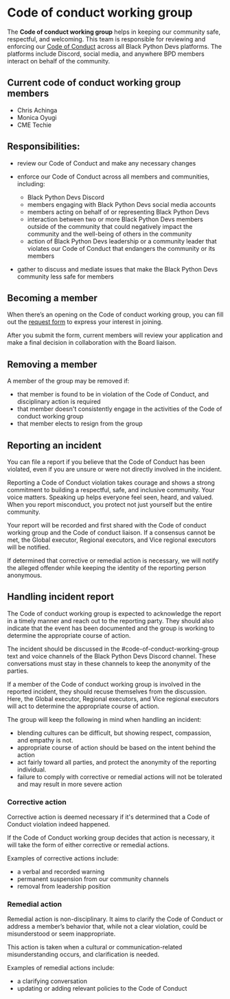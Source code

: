 # Code of conduct working group

The **Code of conduct working group** helps in keeping our community safe, respectful, and welcoming. This team is responsible for reviewing and enforcing our [Code of Conduct](https://github.com/BlackPythonDevs/.github?tab=coc-ov-file#readme) across all Black Python Devs platforms. The platforms include Discord, social media, and anywhere BPD members interact on behalf of the community.

## Current code of conduct working group members

- Chris Achinga
- Monica Oyugi
- CME Techie

## Responsibilities:

- review our Code of Conduct and make any necessary changes
- enforce our Code of Conduct across all members and communities, including:
    - Black Python Devs Discord
    - members engaging with Black Python Devs social media accounts
    - members acting on behalf of or representing Black Python Devs
    - interaction between two or more Black Python Devs members outside of the community that could negatively impact the community and the well-being of others in the community
    - action of Black Python Devs leadership or a community leader that violates our Code of Conduct that endangers the community or its members

- gather to discuss and mediate issues that make the Black Python Devs community less safe for members

## Becoming a member

When there’s an opening on the Code of conduct working group, you can fill out the  [request form](https://forms.gle/cqkvBPhy77YNtDLw5) to express your interest in joining.

After you submit the form, current members will review your application and make a final decision in collaboration with the Board liaison.

## Removing a member

A member of the group may be removed if:

- that member is found to be in violation of the Code of Conduct, and disciplinary action is required
- that member doesn't consistently engage in the activities of the Code of conduct working group
- that member elects to resign from the group

## Reporting an incident

You can file a report if you believe that the Code of Conduct has been violated, even if you are unsure or were not directly involved in the incident.

Reporting a Code of Conduct violation takes courage and shows a strong commitment to building a respectful, safe, and inclusive community. Your voice matters. Speaking up helps everyone feel seen, heard, and valued. When you report misconduct, you protect not just yourself but the entire community.

Your report will be recorded and first shared with the Code of conduct working group and the Code of conduct liaison. If a consensus cannot be met, the Global executor, Regional executors, and Vice regional executors will be notified.

If determined that corrective or remedial action is necessary, we will notify the alleged offender while keeping the identity of the reporting person anonymous.

## Handling incident report

The Code of conduct working group is expected to acknowledge the report in a timely manner and reach out to the reporting party. They should also indicate that the event has been documented and the group is working to determine the appropriate course of action.

The incident should be discussed in the #code-of-conduct-working-group text and voice channels  of the Black Python Devs Discord channel. These conversations must stay in these channels to keep the anonymity of the parties.

If a member of the Code of conduct working group is involved in the reported incident, they should recuse themselves from the discussion. Here, the Global executor, Regional executors, and Vice regional executors will act to determine the appropriate course of action.

The group will keep the following in mind when handling an incident:

- blending cultures can be difficult, but showing respect, compassion, and empathy is not.
- appropriate course of action should be based on the intent behind the action
- act fairly toward all parties, and protect the anonymity of the reporting individual.
- failure to comply with corrective or remedial actions will not be tolerated and may result in more severe action

### Corrective action

Corrective action is deemed necessary if it's determined that a Code of Conduct violation indeed happened.

If the Code of Conduct working group decides that action is necessary, it will take the form of either corrective or remedial actions.

Examples of corrective actions include:

- a verbal and recorded warning
- permanent suspension from our community channels
- removal from leadership position

### Remedial action

Remedial action is non-disciplinary. It aims to clarify the Code of Conduct or address a member’s behavior that, while not a clear violation, could be misunderstood or seem inappropriate.

This action is taken when a cultural or communication-related misunderstanding occurs, and clarification is needed.

Examples of remedial actions include:

- a clarifying conversation
- updating or adding relevant policies to the Code of Conduct
